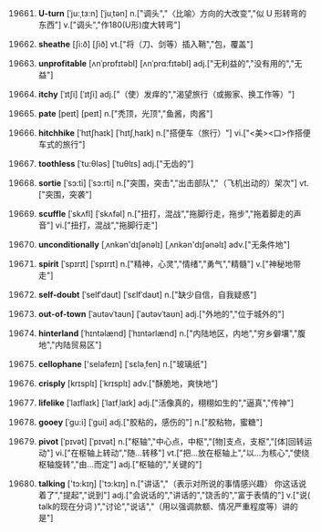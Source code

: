 19661. **U-turn**
[ˈju:ˌtɜ:n]  [ˈjuˌtən]
n.["调头","〈比喻〉方向的大改变","似 U 形转弯的东西"]  v.["调头","作180(U形)度大转弯"]  

19662. **sheathe**
[ʃi:ð]  [ʃið]
vt.["将（刀、剑等）插入鞘","包，覆盖"]  

19663. **unprofitable**
[ʌnˈprɒfɪtəbl]  [ʌnˈprɑ:fɪtəbl]
adj.["无利益的","没有用的","无益"]  

19664. **itchy**
[ˈɪtʃi]  [ˈɪtʃi]
adj.["（使）发痒的","渴望旅行（或搬家、换工作等）"]  

19665. **pate**
[peɪt]  [peɪt]
n.["秃顶，光顶","鱼酱，肉酱"]  

19666. **hitchhike**
[ˈhɪtʃhaɪk]  [ˈhɪtʃˌhaɪk]
n.["搭便车（旅行）"]  vi.["<美><口>作搭便车式的旅行"]  

19667. **toothless**
[ˈtu:θləs]  [ˈtuθlɪs]
adj.["无齿的"]  

19668. **sortie**
[ˈsɔ:ti]  [ˈsɔ:rti]
n.["突围，突击","出击部队","（飞机出动的）架次"]  vt.["突围，突袭"]  

19669. **scuffle**
[ˈskʌfl]  [ˈskʌfəl]
n.["扭打，混战","拖脚行走，拖步","拖着脚走的声音"]  vi.["扭打，混战","拖脚行走"]  

19670. **unconditionally**
[ˌʌnkən'dɪʃənəlɪ]  [ˌʌnkən'dɪʃənəlɪ]
adv.["无条件地"]  

19671. **spirit**
[ˈspɪrɪt]  [ˈspɪrɪt]
n.["精神，心灵","情绪","勇气","精髓"]  v.["神秘地带走"]  

19672. **self-doubt**
[ˈselfˈdaut]  [ˈsɛlfˈdaʊt]
n.["缺少自信，自我疑惑"]  

19673. **out-of-town**
[ˈautəvˈtaun]  [ˈaʊtəvˈtaʊn]
adj.["外地的","位于城外的"]  

19674. **hinterland**
[ˈhɪntəlænd]  [ˈhɪntərlænd]
n.["内陆地区，内地","穷乡僻壤","腹地","内陆贸易区"]  

19675. **cellophane**
['seləfeɪn]  [ˈsɛləˌfen]
n.["玻璃纸"]  

19676. **crisply**
[krɪsplɪ]  [ˈkrɪsplɪ]
adv.["酥脆地，爽快地"]  

19677. **lifelike**
[ˈlaɪflaɪk]  [ˈlaɪfˌlaɪk]
adj.["活像真的，栩栩如生的","逼真","传神"]  

19678. **gooey**
[ˈgu:i]  [ˈɡui]
adj.["胶粘的，感伤的"]  n.["胶粘物，蜜糖"]  

19679. **pivot**
[ˈpɪvət]  [ˈpɪvət]
n.["枢轴","中心点，中枢","[物]支点，支枢","[体]回转运动"]  vi.["在枢轴上转动","随…转移"]  vt.["把…放在枢轴上","以…为核心","使绕枢轴旋转","由…而定"]  adj.["枢轴的","关键的"]  

19680. **talking**
['tɔ:kɪŋ]  ['tɔ:kɪŋ]
n.["讲话","（表示对所说的事情感兴趣） 你这话说着了","提起","说到"]  adj.["会说话的","讲话的","饶舌的","富于表情的"]  v.["说( talk的现在分词 )","讨论","说话","（用以强调款额、情况严重程度等）讲的是"]  

